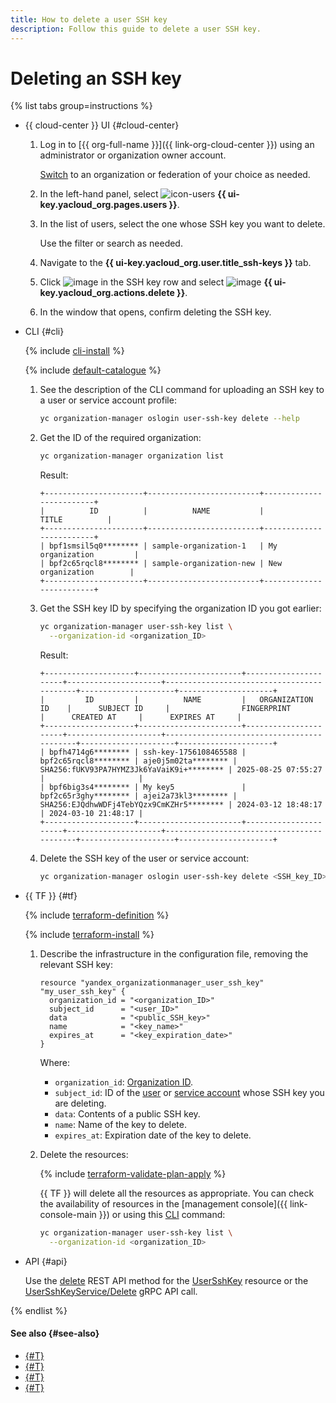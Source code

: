 ```yaml
---
title: How to delete a user SSH key
description: Follow this guide to delete a user SSH key.
---
```


# Deleting an SSH key

{% list tabs group=instructions %}

- {{ cloud-center }} UI {#cloud-center}

  1. Log in to [{{ org-full-name }}]({{ link-org-cloud-center }}) using an administrator or organization owner account.

      [Switch](./manage-organizations.md#switch-to-another-org) to an organization or federation of your choice as needed.

  1. In the left-hand panel, select ![icon-users](../../_assets/console-icons/person.svg) **{{ ui-key.yacloud_org.pages.users }}**.
 
  1. In the list of users, select the one whose SSH key you want to delete.
  
      Use the filter or search as needed.

  1. Navigate to the **{{ ui-key.yacloud_org.user.title_ssh-keys }}** tab.
  1. Click ![image](../../_assets/console-icons/ellipsis.svg) in the SSH key row and select ![image](../../_assets/console-icons/trash-bin.svg) **{{ ui-key.yacloud_org.actions.delete }}**.
  1. In the window that opens, confirm deleting the SSH key.

- CLI {#cli}

  {% include [cli-install](../../_includes/cli-install.md) %}

  {% include [default-catalogue](../../_includes/default-catalogue.md) %}

  1. See the description of the CLI command for uploading an SSH key to a user or service account profile:

      ```bash
      yc organization-manager oslogin user-ssh-key delete --help
      ```

  1. Get the ID of the required organization:

      ```bash
      yc organization-manager organization list
      ```

      Result:

      ```text
      +----------------------+-------------------------+-------------------------+
      |          ID          |          NAME           |          TITLE          |
      +----------------------+-------------------------+-------------------------+
      | bpf1smsil5q0******** | sample-organization-1   | My organization         |
      | bpf2c65rqcl8******** | sample-organization-new | New organization        |
      +----------------------+-------------------------+-------------------------+
      ```

  1. Get the SSH key ID by specifying the organization ID you got earlier:

      ```bash
      yc organization-manager user-ssh-key list \
        --organization-id <organization_ID>
      ```

      Result:

     ```text
     +--------------------+-----------------------+----------------------+---------------------+-------------------------------------------+---------------------+---------------------+
     |         ID         |          NAME         |   ORGANIZATION ID    |      SUBJECT ID     |                FINGERPRINT                |      CREATED AT     |      EXPIRES AT     |
     +--------------------+-----------------------+----------------------+---------------------+-------------------------------------------+---------------------+---------------------+
     | bpfh4714g6******** | ssh-key-1756108465588 | bpf2c65rqcl8******** | aje0j5m02ta******** | SHA256:fUKV93PA7HYMZ3Jk6YaVaiK9i+******** | 2025-08-25 07:55:27 |                     |
     | bpf6big3s4******** | My key5               | bpf2c65r3ghy******** | ajei2a73kl3******** | SHA256:EJQdhwWDFj4TebYQzx9CmKZHr5******** | 2024-03-12 18:48:17 | 2024-03-10 21:48:17 |
     +--------------------+-----------------------+----------------------+---------------------+-------------------------------------------+---------------------+---------------------+
     ```

  1. Delete the SSH key of the user or service account:

      ```bash
      yc organization-manager oslogin user-ssh-key delete <SSH_key_ID>
      ```

- {{ TF }} {#tf}

  {% include [terraform-definition](../../_tutorials/_tutorials_includes/terraform-definition.md) %}

  {% include [terraform-install](../../_includes/terraform-install.md) %}

  1. Describe the infrastructure in the configuration file, removing the relevant SSH key:

      ```hcl
      resource "yandex_organizationmanager_user_ssh_key" "my_user_ssh_key" {
        organization_id = "<organization_ID>"
        subject_id      = "<user_ID>"
        data            = "<public_SSH_key>"
        name            = "<key_name>"
        expires_at      = "<key_expiration_date>"
      }
      ```

      Where:

      * `organization_id`: [Organization ID](./organization-get-id.md).
      * `subject_id`: ID of the [user](./users-get.md) or [service account](../../iam/operations/sa/get-id.md) whose SSH key you are deleting.
      * `data`: Contents of a public SSH key.
      * `name`: Name of the key to delete.
      * `expires_at`: Expiration date of the key to delete.

  1. Delete the resources:

     {% include [terraform-validate-plan-apply](../../_tutorials/_tutorials_includes/terraform-validate-plan-apply.md) %}

     {{ TF }} will delete all the resources as appropriate. You can check the availability of resources in the [management console]({{ link-console-main }}) or using this [CLI](../../cli/) command:

      ```bash
      yc organization-manager user-ssh-key list \
        --organization-id <organization_ID>
      ```

- API {#api}

  Use the [delete](../../organization/api-ref/UserSshKey/delete.md) REST API method for the [UserSshKey](../../organization/api-ref/UserSshKey/index.md) resource or the [UserSshKeyService/Delete](../../organization/api-ref/grpc/UserSshKey/delete.md) gRPC API call.

{% endlist %}

#### See also {#see-also}

* [{#T}](../operations/add-ssh.md)
* [{#T}](../operations/os-login-access.md)
* [{#T}](../operations/os-login-profile-create.md)
* [{#T}](../../compute/operations/vm-connect/os-login.md)

